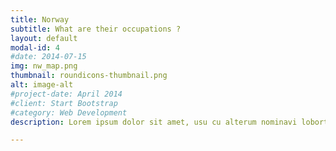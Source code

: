 ```yaml
---
title: Norway
subtitle: What are their occupations ?
layout: default
modal-id: 4
#date: 2014-07-15
img: nw_map.png
thumbnail: roundicons-thumbnail.png
alt: image-alt
#project-date: April 2014
#client: Start Bootstrap
#category: Web Development
description: Lorem ipsum dolor sit amet, usu cu alterum nominavi lobortis. At duo novum diceret. Tantas apeirian vix et, usu sanctus postulant inciderint ut, populo diceret necessitatibus in vim. Cu eum dicam feugiat noluisse.

---
```

